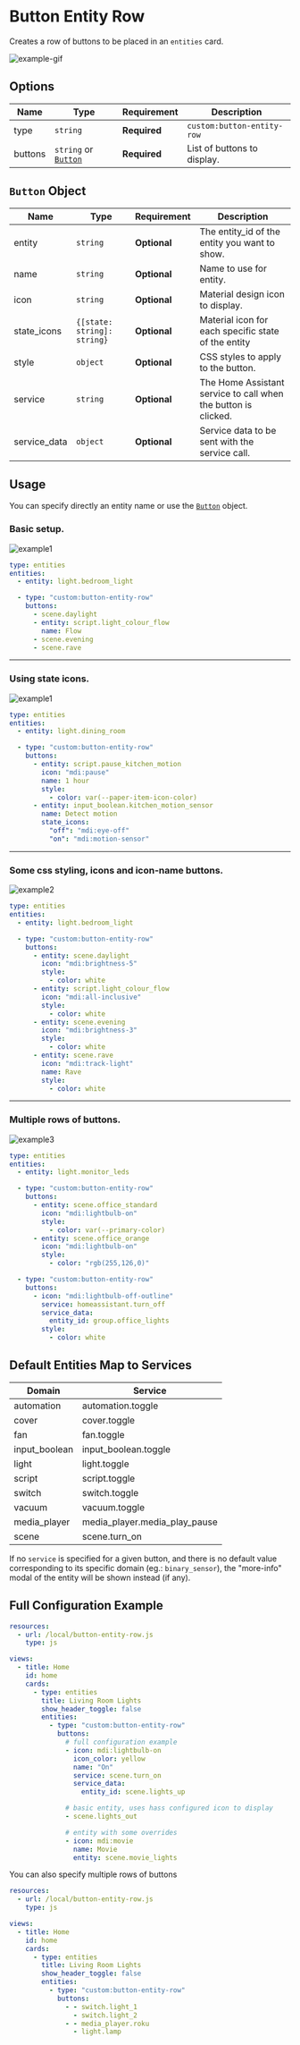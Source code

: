 # Button Entity Row

Creates a row of buttons to be placed in an `entities` card.

![example-gif](examples/example-gif.gif)

## Options

| Name    | Type                                   | Requirement  | Description                 |
| ------- | -------------------------------------- | ------------ | --------------------------- |
| type    | `string`                               | **Required** | `custom:button-entity-row`  |
| buttons | `string` or [`Button`](#button-object) | **Required** | List of buttons to display. |

## `Button` Object

| Name         | Type                        | Requirement  | Description                                                    |
| ------------ | --------------------------- | ------------ | -------------------------------------------------------------- |
| entity       | `string`                    | **Optional** | The entity_id of the entity you want to show.                  |
| name         | `string`                    | **Optional** | Name to use for entity.                                        |
| icon         | `string`                    | **Optional** | Material design icon to display.                               |
| state_icons  | `{[state: string]: string}` | **Optional** | Material icon for each specific state of the entity            |
| style        | `object`                    | **Optional** | CSS styles to apply to the button.                             |
| service      | `string`                    | **Optional** | The Home Assistant service to call when the button is clicked. |
| service_data | `object`                    | **Optional** | Service data to be sent with the service call.                 |

## Usage

You can specify directly an entity name or use the [`Button`](#button-object) object.

### Basic setup.

![example1](examples/example-1.png)

```yaml
type: entities
entities:
  - entity: light.bedroom_light

  - type: "custom:button-entity-row"
    buttons:
      - scene.daylight
      - entity: script.light_colour_flow
        name: Flow
      - scene.evening
      - scene.rave
```

---

### Using state icons.

![example1](examples/example-4.gif)

```yaml
type: entities
entities:
  - entity: light.dining_room

  - type: "custom:button-entity-row"
    buttons:
      - entity: script.pause_kitchen_motion
        icon: "mdi:pause"
        name: 1 hour
        style:
          - color: var(--paper-item-icon-color)
      - entity: input_boolean.kitchen_motion_sensor
        name: Detect motion
        state_icons:
          "off": "mdi:eye-off"
          "on": "mdi:motion-sensor"
```

---

### Some css styling, icons and icon-name buttons.

![example2](examples/example-2.png)

```yaml
type: entities
entities:
  - entity: light.bedroom_light

  - type: "custom:button-entity-row"
    buttons:
      - entity: scene.daylight
        icon: "mdi:brightness-5"
        style:
          - color: white
      - entity: script.light_colour_flow
        icon: "mdi:all-inclusive"
        style:
          - color: white
      - entity: scene.evening
        icon: "mdi:brightness-3"
        style:
          - color: white
      - entity: scene.rave
        icon: "mdi:track-light"
        name: Rave
        style:
          - color: white
```

---

### Multiple rows of buttons.

![example3](examples/example-3.png)

```yaml
type: entities
entities:
  - entity: light.monitor_leds

  - type: "custom:button-entity-row"
    buttons:
      - entity: scene.office_standard
        icon: "mdi:lightbulb-on"
        style:
          - color: var(--primary-color)
      - entity: scene.office_orange
        icon: "mdi:lightbulb-on"
        style:
          - color: "rgb(255,126,0)"

  - type: "custom:button-entity-row"
    buttons:
      - icon: "mdi:lightbulb-off-outline"
        service: homeassistant.turn_off
        service_data:
          entity_id: group.office_lights
        style:
          - color: white
```

## Default Entities Map to Services

| Domain        | Service                       |
| ------------- | ----------------------------- |
| automation    | automation.toggle             |
| cover         | cover.toggle                  |
| fan           | fan.toggle                    |
| input_boolean | input_boolean.toggle          |
| light         | light.toggle                  |
| script        | script.toggle                 |
| switch        | switch.toggle                 |
| vacuum        | vacuum.toggle                 |
| media_player  | media_player.media_play_pause |
| scene         | scene.turn_on                 |

If no `service` is specified for a given button,
and there is no default value corresponding to its specific domain (eg.: `binary_sensor`),
the "more-info" modal of the entity will be shown instead (if any).

## Full Configuration Example

```yaml
resources:
  - url: /local/button-entity-row.js
    type: js

views:
  - title: Home
    id: home
    cards:
      - type: entities
        title: Living Room Lights
        show_header_toggle: false
        entities:
          - type: "custom:button-entity-row"
            buttons:
              # full configuration example
              - icon: mdi:lightbulb-on
                icon_color: yellow
                name: "On"
                service: scene.turn_on
                service_data:
                  entity_id: scene.lights_up

              # basic entity, uses hass configured icon to display
              - scene.lights_out

              # entity with some overrides
              - icon: mdi:movie
                name: Movie
                entity: scene.movie_lights
```

You can also specify multiple rows of buttons

```yaml
resources:
  - url: /local/button-entity-row.js
    type: js

views:
  - title: Home
    id: home
    cards:
      - type: entities
        title: Living Room Lights
        show_header_toggle: false
        entities:
          - type: "custom:button-entity-row"
            buttons:
              - - switch.light_1
                - switch.light_2
              - - media_player.roku
                - light.lamp
```
